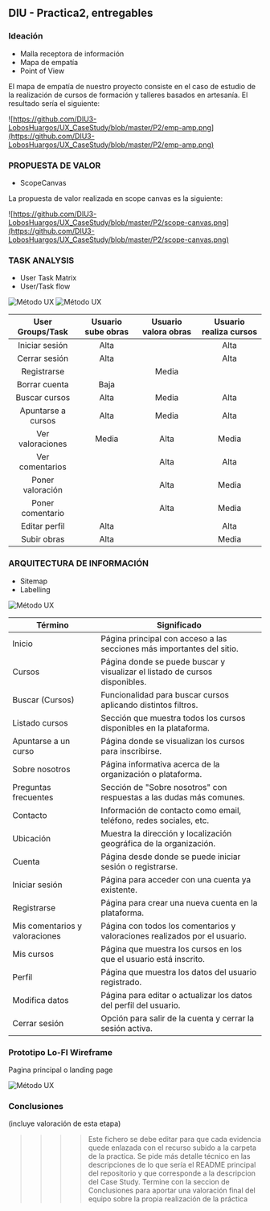 ## DIU - Practica2, entregables

### Ideación 
* Malla receptora de información 
* Mapa de empatía
* Point of View 

El mapa de empatía de nuestro proyecto consiste en el caso de estudio de la realización de cursos de formación y talleres basados en artesanía. El resultado sería el siguiente:

![https://github.com/DIU3-LobosHuargos/UX_CaseStudy/blob/master/P2/emp-amp.png](https://github.com/DIU3-LobosHuargos/UX_CaseStudy/blob/master/P2/emp-amp.png)


### PROPUESTA DE VALOR
* ScopeCanvas

La propuesta de valor realizada en scope canvas es la siguiente:

![https://github.com/DIU3-LobosHuargos/UX_CaseStudy/blob/master/P2/scope-canvas.png](https://github.com/DIU3-LobosHuargos/UX_CaseStudy/blob/master/P2/scope-canvas.png)


### TASK ANALYSIS

* User Task Matrix 
* User/Task flow

![Método UX](img/task-analysis-1.png) 
![Método UX](img/task-analysis-2.png) 

| User Groups/Task | Usuario sube obras | Usuario valora obras | Usuario realiza cursos |
|:----------------:|:------------------:|:--------------------:|:----------------------:|
| Iniciar sesión   | Alta               |                      | Alta                   |
| Cerrar sesión    | Alta               |                      | Alta                   |
| Registrarse      |                    | Media                |                        |
| Borrar cuenta    | Baja               |                      |                        |
| Buscar cursos    | Alta               | Media                | Alta                   |
| Apuntarse a cursos | Alta             | Media                | Alta                   |
| Ver valoraciones | Media              | Alta                 | Media                  |
| Ver comentarios |                     | Alta                 | Alta                   | 
| Poner valoración |                    | Alta                 | Media                  |
| Poner comentario |                    | Alta                 | Media                  |
| Editar perfil | Alta                  |                      | Alta                   |
| Subir obras | Alta                    |                      | Media                  |       

### ARQUITECTURA DE INFORMACIÓN

* Sitemap 
* Labelling 

![Método UX](img/Sitemap.png) 

| Término                        | Significado                                                                 |
|-------------------------------|------------------------------------------------------------------------------|
| Inicio                        | Página principal con acceso a las secciones más importantes del sitio.       |
| Cursos                        | Página donde se puede buscar y visualizar el listado de cursos disponibles.  |
| Buscar (Cursos)               | Funcionalidad para buscar cursos aplicando distintos filtros.                |
| Listado cursos                | Sección que muestra todos los cursos disponibles en la plataforma.           |
| Apuntarse a un curso          | Página donde se visualizan los cursos para inscribirse. |
| Sobre nosotros                | Página informativa acerca de la organización o plataforma.                   |
| Preguntas frecuentes          | Sección de "Sobre nosotros" con respuestas a las dudas más comunes.          |
| Contacto                      | Información de contacto como email, teléfono, redes sociales, etc.           |
| Ubicación                     | Muestra la dirección y localización geográfica de la organización.           |
| Cuenta                        | Página desde donde se puede iniciar sesión o registrarse.                    |
| Iniciar sesión                | Página para acceder con una cuenta ya existente.                             |
| Registrarse                   | Página para crear una nueva cuenta en la plataforma.                         |
| Mis comentarios y valoraciones| Página con todos los comentarios y valoraciones realizados por el usuario.   |
| Mis cursos                    | Página que muestra los cursos en los que el usuario está inscrito.           |
| Perfil                        | Página que muestra los datos del usuario registrado.                         |
| Modifica datos                | Página para editar o actualizar los datos del perfil del usuario.            |
| Cerrar sesión                 | Opción para salir de la cuenta y cerrar la sesión activa.                    |

### Prototipo Lo-FI Wireframe 

Pagina principal o landing page

![Método UX](img/landing-page-wireframes.png)

### Conclusiones  
(incluye valoración de esta etapa)


>>>> Este fichero se debe editar para que cada evidencia quede enlazada con el recurso subido a la carpeta de la practica. Se pide más detalle técnico en las descripciones de lo que sería el README principal del repositorio y que corresponde a la descripcion del Case Study.
>>>> Termine con la seccion de Conclusiones para aportar una valoración final del equipo sobre la propia realización de la práctica
